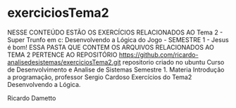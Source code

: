 # exerciciosTema2
NESSE CONTEÚDO ESTÃO OS EXERCÍCIOS RELACIONADOS AO Tema 2 - Super Trunfo em c: Desenvolvendo a Lógica do Jogo - SEMESTRE 1 - Jesus é bom!
ESSA PASTA QUE CONTEM OS ARQUIVOS RELACIONADOS AO TEMA 2 PERTENCE AO REPOSITÓRIO https://github.com/ricardo-analisedesistemas/exerciciosTema2.git
repositorio criado no ubuntu
Curso de Desenvolvimento e Analise de Sistemas Semestre 1.
Materia Introdução a programação, professor Sergio Cardoso
Exercícios do Tema2 Desenvolvendo a Lógica.

Ricardo Dametto